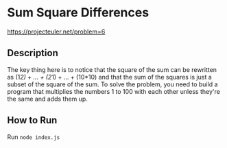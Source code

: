 # Sum Square Differences

https://projecteuler.net/problem=6

## Description

The key thing here is to notice that the square of the sum can be rewritten as (1*2) + ... + (2*1) + ... + (10*10) and that the sum of the squares is just a subset of the square of the sum. To solve the problem, you need to build a program that multiplies the numbers 1 to 100 with each other unless they're the same and adds them up.


## How to Run

Run `node index.js`
